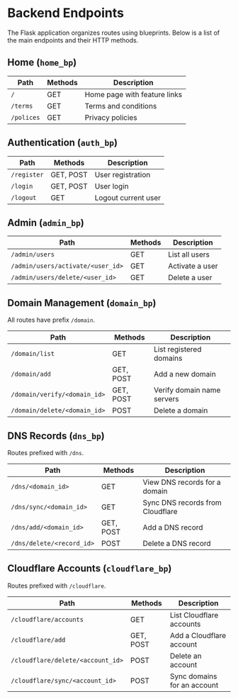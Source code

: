 # Backend Endpoints

The Flask application organizes routes using blueprints. Below is a list of the main endpoints and their HTTP methods.

## Home (`home_bp`)
| Path | Methods | Description |
| --- | --- | --- |
| `/` | GET | Home page with feature links |
| `/terms` | GET | Terms and conditions |
| `/polices` | GET | Privacy policies |

## Authentication (`auth_bp`)
| Path | Methods | Description |
| --- | --- | --- |
| `/register` | GET, POST | User registration |
| `/login` | GET, POST | User login |
| `/logout` | GET | Logout current user |

## Admin (`admin_bp`)
| Path | Methods | Description |
| --- | --- | --- |
| `/admin/users` | GET | List all users |
| `/admin/users/activate/<user_id>` | GET | Activate a user |
| `/admin/users/delete/<user_id>` | GET | Delete a user |

## Domain Management (`domain_bp`)
All routes have prefix `/domain`.

| Path | Methods | Description |
| --- | --- | --- |
| `/domain/list` | GET | List registered domains |
| `/domain/add` | GET, POST | Add a new domain |
| `/domain/verify/<domain_id>` | GET, POST | Verify domain name servers |
| `/domain/delete/<domain_id>` | POST | Delete a domain |

## DNS Records (`dns_bp`)
Routes prefixed with `/dns`.

| Path | Methods | Description |
| --- | --- | --- |
| `/dns/<domain_id>` | GET | View DNS records for a domain |
| `/dns/sync/<domain_id>` | GET | Sync DNS records from Cloudflare |
| `/dns/add/<domain_id>` | GET, POST | Add a DNS record |
| `/dns/delete/<record_id>` | POST | Delete a DNS record |

## Cloudflare Accounts (`cloudflare_bp`)
Routes prefixed with `/cloudflare`.

| Path | Methods | Description |
| --- | --- | --- |
| `/cloudflare/accounts` | GET | List Cloudflare accounts |
| `/cloudflare/add` | GET, POST | Add a Cloudflare account |
| `/cloudflare/delete/<account_id>` | POST | Delete an account |
| `/cloudflare/sync/<account_id>` | POST | Sync domains for an account |
